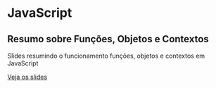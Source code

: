 # JavaScript

## Resumo sobre Funções, Objetos e Contextos

Slides resumindo o funcionamento funções, objetos e contextos em JavaScript

[Veja os slides](http://carlosroberto.name/talks/javascript-resumo)